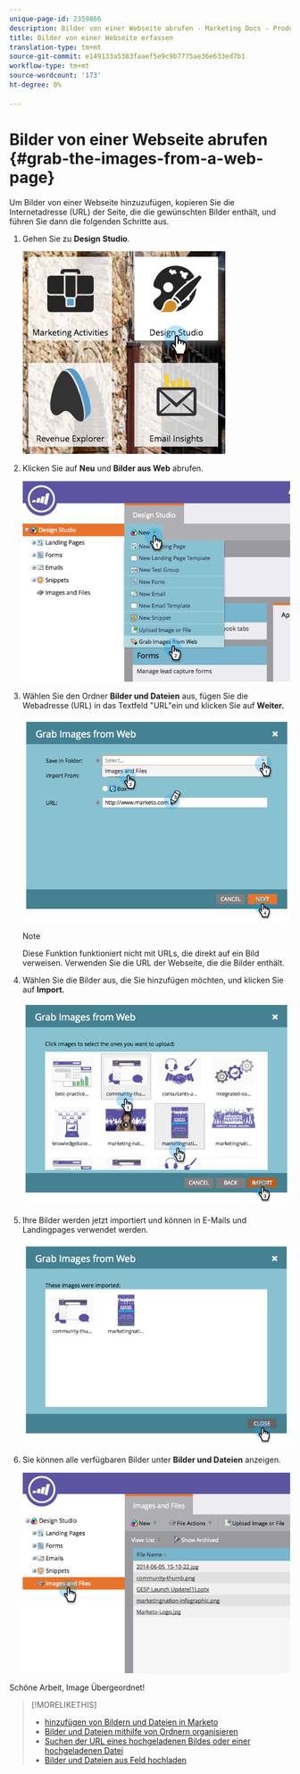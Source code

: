 ```yaml
---
unique-page-id: 2359866
description: Bilder von einer Webseite abrufen - Marketing Docs - Produktdokumentation
title: Bilder von einer Webseite erfassen
translation-type: tm+mt
source-git-commit: e149133a5383faaef5e9c9b7775ae36e633ed7b1
workflow-type: tm+mt
source-wordcount: '173'
ht-degree: 0%

---
```



# Bilder von einer Webseite abrufen {#grab-the-images-from-a-web-page}

Um Bilder von einer Webseite hinzuzufügen, kopieren Sie die Internetadresse (URL) der Seite, die die gewünschten Bilder enthält, und führen Sie dann die folgenden Schritte aus.

1. Gehen Sie zu **Design** **Studio**.

   ![](assets/designstudio-2.png)

1. Klicken Sie auf **Neu** und **Bilder aus Web** abrufen.

   ![](assets/image2014-9-16-11-3a37-3a46.png)

1. Wählen Sie den Ordner **Bilder und Dateien** aus, fügen Sie die Webadresse (URL) in das Textfeld &quot;URL&quot;ein und klicken Sie auf **Weiter.**

   ![](assets/image2014-9-16-11-3a37-3a55.png)

   >[!NOTE]
   >
   >Diese Funktion funktioniert nicht mit URLs, die direkt auf ein Bild verweisen. Verwenden Sie die URL der Webseite, die die Bilder enthält.

1. Wählen Sie die Bilder aus, die Sie hinzufügen möchten, und klicken Sie auf **Import.**

   ![](assets/image2014-9-16-11-3a38-3a3.png)

1. Ihre Bilder werden jetzt importiert und können in E-Mails und Landingpages verwendet werden.

   ![](assets/image2014-9-16-11-3a38-3a9.png)

1. Sie können alle verfügbaren Bilder unter **Bilder und Dateien** anzeigen.

   ![](assets/image2014-9-16-11-3a38-3a18.png)

Schöne Arbeit, Image Übergeordnet!

>[!MORELIKETHIS]
>
>* [hinzufügen von Bildern und Dateien in Marketo](add-images-and-files-to-marketo.md)
>* [Bilder und Dateien mithilfe von Ordnern organisieren](organize-your-images-and-files-using-folders.md)
>* [Suchen der URL eines hochgeladenen Bildes oder einer hochgeladenen Datei](find-the-url-of-an-uploaded-image-or-file.md)
>* [Bilder und Dateien aus Feld hochladen](upload-images-and-files-from-box.md)

>



